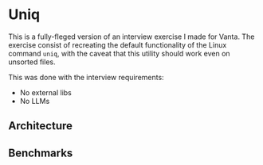 # Uniq
This is a fully-fleged version of an interview exercise I made for Vanta.
The exercise consist of recreating the default functionality of the Linux command `uniq`, with the caveat that this utility should work even on unsorted files.

This was done with the interview requirements:
- No external libs
- No LLMs

## Architecture


## Benchmarks
